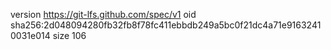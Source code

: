 version https://git-lfs.github.com/spec/v1
oid sha256:2d048094280fb32fb8f78fc411ebbdb249a5bc0f21dc4a71e91632410031e014
size 106
